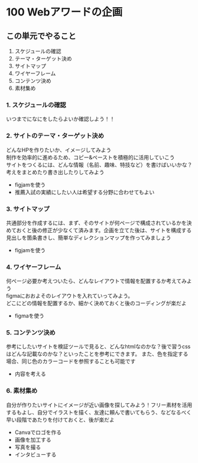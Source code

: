 # **100 Webアワードの企画**

## **この単元でやること**

1. スケジュールの確認
2. テーマ・ターゲット決め
3. サイトマップ
4. ワイヤーフレーム
5. コンテンツ決め
6. 素材集め

### **1. スケジュールの確認**

いつまでになにをしたらよいか確認しよう！！  

### **2. サイトのテーマ・ターゲット決め**

どんなHPを作りたいか、イメージしてみよう  
制作を効率的に進めるため、コピー&ペーストを積極的に活用していこう  
サイトをつくるには、どんな情報（名前、趣味、特技など）を書けばいいかな？
考えをまとめたり書き出したりしてみよう  

- figjamを使う
- 推薦入試の実績にしたい人は希望する分野に合わせてもよい  

### **3. サイトマップ**

共通部分を作成するには、まず、そのサイトが何ページで構成されているかを決めておくと後の修正が少なくて済みます。企画を立てた後は、サイトを構成する見出しを箇条書きし、簡単なディレクションマップを作ってみましょう

- figjamを使う  

### **4. ワイヤーフレーム**

何ページ必要か考えついたら、どんなレイアウトで情報を配置するか考えてみよう  
figmaにおおよそのレイアウトを入れていってみよう。  
どこにどの情報を配置するか、細かく決めておくと後のコーディングが楽だよ


- figmaを使う

### **5. コンテンツ決め**

参考にしたいサイトを検証ツールで見ると、どんなhtmlなのかな？後で習うcssはどんな記載なのかな？といったことを参考にできます。
また、色を指定する場合、同じ色のカラーコードを参照することも可能です

- 内容を考える
  
### **6. 素材集め**


自分が作りたいサイトにイメージが近い画像を探してみよう！フリー素材を活用するもよし、自分でイラストを描く、友達に頼んで書いてもらう、などなるべく早い段階であたりを付けておくと、後が楽だよ  

- Canvaでロゴを作る
- 画像を加工する
- 写真を撮る
- インタビューする
